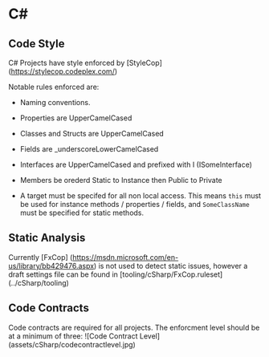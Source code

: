 # C\#

## Code Style

C# Projects have style enforced by [StyleCop] (https://stylecop.codeplex.com/)

Notable rules enforced are:

* Naming conventions. 
 * Properties are UpperCamelCased
 * Classes and Structs are UpperCamelCased
 * Fields are _underscoreLowerCamelCased
 * Interfaces are UpperCamelCased and prefixed with I  (ISomeInterface)
 * Members be orederd Static to Instance then Public to Private

* A target must be specifed for all non local access. This means `this` must be used for instance methods / properties / fields, and `SomeClassName` must be specified for static methods.

## Static Analysis

Currently [FxCop] (https://msdn.microsoft.com/en-us/library/bb429476.aspx) is not used to detect static issues, however a draft settings file can be found in [tooling/cSharp/FxCop.ruleset] (../cSharp/tooling)

## Code Contracts

Code contracts are required for all projects. The enforcment level should be at a minimum of three: 
![Code Contract Level] (assets/cSharp/codecontractlevel.jpg)

